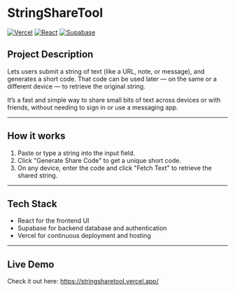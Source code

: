 # StringShareTool

[![Vercel](https://img.shields.io/badge/Hosted%20on-Vercel-000000?logo=vercel&logoColor=white)](https://vercel.com/)
[![React](https://img.shields.io/badge/Made%20with-React-61DAFB?logo=react&logoColor=black)](https://reactjs.org/)
[![Supabase](https://img.shields.io/badge/Backend-Supabase-3ECF8E?logo=supabase&logoColor=white)](https://supabase.com/)

## Project Description

Lets users submit a string of text (like a URL, note, or message), and generates a short code. That code can be used later — on the same or a different device — to retrieve the original string.

It’s a fast and simple way to share small bits of text across devices or with friends, without needing to sign in or use a messaging app.

---

## How it works

1. Paste or type a string into the input field.
2. Click "Generate Share Code" to get a unique short code.
3. On any device, enter the code and click "Fetch Text" to retrieve the shared string.

---

## Tech Stack

- React for the frontend UI  
- Supabase for backend database and authentication  
- Vercel for continuous deployment and hosting  

---

## Live Demo

Check it out here: https://stringsharetool.vercel.app/

